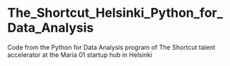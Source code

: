 # The_Shortcut_Helsinki_Python_for_Data_Analysis
Code from the Python for Data Analysis program of The Shortcut talent accelerator at the Maria 01 startup hub in Helsinki
